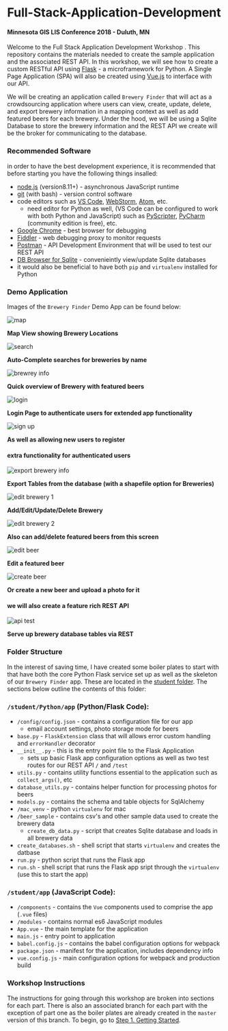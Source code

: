 # Full-Stack-Application-Development

#### Minnesota GIS LIS Conference 2018 - Duluth, MN

Welcome to the Full Stack Application Development Workshop .  This repository contains the materials needed to create the sample application and the associated REST API.  In this workshop, we will see how to create a custom RESTful API using  [Flask](http://flask.pocoo.org/) - a microframework for Python.  A Single Page Application (SPA) will also be created using [Vue.js](https://vuejs.org/) to interface with our API.

We will be creating an application called `Brewery Finder` that will act as a crowdsourcing application where users can view, create, update, delete, and export brewery information in a mapping context as well as add featured beers for each brewery.  Under the hood, we will be using a Sqlite Database to store the brewery information and the REST API we create will be the broker for communicating to the database.

### Recommended Software
in order to have the best development experience, it is recommended that before starting you have the following things insalled:
 
 * [node.js](https://nodejs.org/en/about/) (version8.11+) - asynchronous JavaScript runtime
 * [git](https://git-scm.com/) (with bash) - version control software
 * code editors such as [VS Code](https://code.visualstudio.com/), [WebStorm](https://www.jetbrains.com/webstorm/), [Atom](https://atom.io/), etc.
    * need editor for Python as well, (VS Code can be configured to work with both Python and JavaScript) such as [PyScripter](https://sourceforge.net/projects/pyscripter/), [PyCharm](https://www.jetbrains.com/pycharm/download/#section=windows) (community edition is free), etc.
* [Google Chrome](https://www.google.com/chrome/?brand=CHBD&gclid=Cj0KCQjwuafdBRDmARIsAPpBmVWnLFUBgsRQnZuIBhsYc5G-sEekeIx9CEMd53Yrv0RTlVvD-k7ULsgaApzEEALw_wcB&gclsrc=aw.ds&dclid=COmg_c3R1t0CFQ_JwAodfIQA_Q) - best browser for debugging
* [Fiddler](https://www.telerik.com/fiddler) - web debugging proxy to monitor requests
* [Postman](https://www.telerik.com/fiddler) - API Development Environment that will be used to test our REST API
* [DB Browser for Sqlite](http://sqlitebrowser.org/) - convenieintly view/update Sqlite databases
* it would also be beneficial to have both `pip` and `virtualenv` installed for Python

### Demo Application
Images of the `Brewery Finder` Demo App can be found below:

![map](/sections/images/app_images/map_view.PNG)

**Map View showing Brewery Locations**

![search](/sections/images/app_images/typeahead.PNG)

**Auto-Complete searches for breweries by name**

![brewrey info](/sections/images/app_images/brewery_info.PNG)

**Quick overview of Brewery with featured beers**

![login](/sections/images/app_images/login.PNG)

**Login Page to authenticate users for extended app functionality**

![sign up](/sections/images/app_images/sign_up.PNG)

**As well as allowing new users to register**

#### extra functionality for authenticated users

![export brewery info](/sections/images/app_images/export_data.PNG)

**Export Tables from the database (with a shapefile option for Breweries)**

![edit brewery 1](/sections/images/app_images/editable_brewery1.PNG)

**Add/Edit/Update/Delete Brewery**

![edit brewery 2](/sections/images/app_images/editable_brewery2.PNG)

**Also can add/delete featured beers from this screen**

![edit beer](/sections/images/app_images/editable_beer.PNG)

**Edit a featured beer**

![create beer](/sections/images/app_images/create_beer.PNG)

**Or create a new beer and upload a photo for it**

#### we will also create a feature rich REST API

![api test](/sections/images/api_test.PNG)

**Serve up brewery database tables via REST**

### Folder Structure
In the interest of saving time, I have created some boiler plates to start with that have both the core Python Flask service set up as well as the skeleton of our `Brewery Finder` app.  These are located in the [student folder]().  The sections below outline the contents of this folder:

### `/student/Python/app`  (Python/Flask Code):

* `/config/config.json` - contains a configuration file for our app
    * email account settings, photo storage mode for beers
* `base.py` - `FlaskExtension` class that will allows error custom handling and `errorHandler` decorator
* `__init__.py` - this is the entry point file to the Flask Application
    * sets up basic Flask app configuration options as well as two test routes for our REST API `/` and `/test`
* `utils.py` - contains utility functions essential to the application such as `collect_args()`, etc
* `database_utils.py` - contains helper function for processing photos for beers
* `models.py` - contains the schema and table objects for SqlAlchemy
* `/mac_venv` - python `virtualenv` for mac
* `/beer_sample` - contains csv's and other sample data used to create the brewery data
    *  `create_db_data.py` - script that creates Sqlite database and loads in all brewery data
* `create_databases.sh` - shell script that starts `virtualenv` and creates the datbase
* `run.py` - python script that runs the Flask app
* `run.sh` - shell script that runs the Flask app sript through the `virtualenv` (use this to start the app)

### `/student/app`  (JavaScript Code):
* `/components` - contains the `Vue` components used to comprise the app (`.vue` files)
* `/modules` - contains normal es6 JavaScript modules
* `App.vue` - the main template for the application
* `main.js` - entry point to application
* `babel.config.js` - contains the babel configuration options for webpack
* `package.json` - manifest for the application, includes dependency info
* `vue.config.js` - main configuration options for webpack and production build

### Workshop Instructions
The instructions for going through this workshop are broken into sections for each part.  There is also an associated branch for each part with the exception of part one as the boiler plates are already created in the `master` version of this branch.  To begin, go to [Step 1. Getting Started](https://github.com/Bolton-and-Menk-GIS/Full-Stack-Application-Development/blob/master/sections/01_Getting_Started.md).



